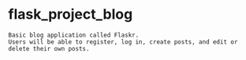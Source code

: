 # flask_project_blog
    Basic blog application called Flaskr. 
    Users will be able to register, log in, create posts, and edit or delete their own posts. 